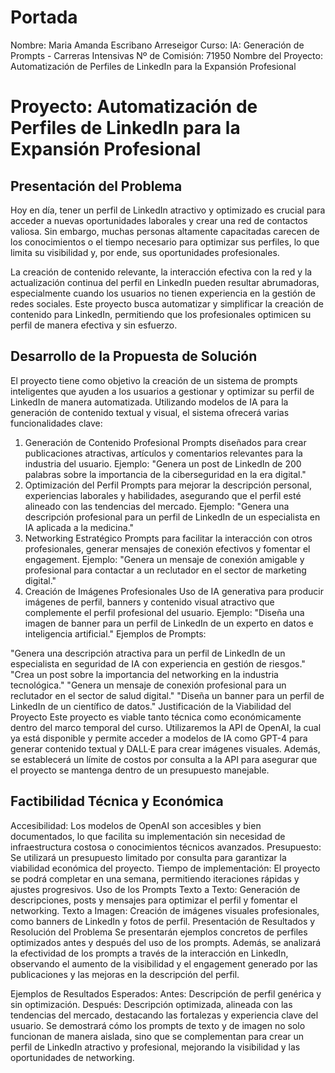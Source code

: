 # Portada
Nombre: Maria Amanda Escribano Arreseigor
Curso: IA: Generación de Prompts - Carreras Intensivas
Nº de Comisión: 71950
Nombre del Proyecto: Automatización de Perfiles de LinkedIn para la Expansión Profesional

# Proyecto: Automatización de Perfiles de LinkedIn para la Expansión Profesional
## Presentación del Problema
Hoy en día, tener un perfil de LinkedIn atractivo y optimizado es crucial para acceder a nuevas oportunidades laborales y crear una red de contactos valiosa. Sin embargo, muchas personas altamente capacitadas carecen de los conocimientos o el tiempo necesario para optimizar sus perfiles, lo que limita su visibilidad y, por ende, sus oportunidades profesionales.

La creación de contenido relevante, la interacción efectiva con la red y la actualización continua del perfil en LinkedIn pueden resultar abrumadoras, especialmente cuando los usuarios no tienen experiencia en la gestión de redes sociales. Este proyecto busca automatizar y simplificar la creación de contenido para LinkedIn, permitiendo que los profesionales optimicen su perfil de manera efectiva y sin esfuerzo.

## Desarrollo de la Propuesta de Solución
El proyecto tiene como objetivo la creación de un sistema de prompts inteligentes que ayuden a los usuarios a gestionar y optimizar su perfil de LinkedIn de manera automatizada. Utilizando modelos de IA para la generación de contenido textual y visual, el sistema ofrecerá varias funcionalidades clave:

1. Generación de Contenido Profesional
Prompts diseñados para crear publicaciones atractivas, artículos y comentarios relevantes para la industria del usuario.
Ejemplo: "Genera un post de LinkedIn de 200 palabras sobre la importancia de la ciberseguridad en la era digital."
2. Optimización del Perfil
Prompts para mejorar la descripción personal, experiencias laborales y habilidades, asegurando que el perfil esté alineado con las tendencias del mercado.
Ejemplo: "Genera una descripción profesional para un perfil de LinkedIn de un especialista en IA aplicada a la medicina."
3. Networking Estratégico
Prompts para facilitar la interacción con otros profesionales, generar mensajes de conexión efectivos y fomentar el engagement.
Ejemplo: "Genera un mensaje de conexión amigable y profesional para contactar a un reclutador en el sector de marketing digital."
4. Creación de Imágenes Profesionales
Uso de IA generativa para producir imágenes de perfil, banners y contenido visual atractivo que complemente el perfil profesional del usuario.
Ejemplo: "Diseña una imagen de banner para un perfil de LinkedIn de un experto en datos e inteligencia artificial."
Ejemplos de Prompts:

"Genera una descripción atractiva para un perfil de LinkedIn de un especialista en seguridad de IA con experiencia en gestión de riesgos."
"Crea un post sobre la importancia del networking en la industria tecnológica."
"Genera un mensaje de conexión profesional para un reclutador en el sector de salud digital."
"Diseña un banner para un perfil de LinkedIn de un científico de datos."
Justificación de la Viabilidad del Proyecto
Este proyecto es viable tanto técnica como económicamente dentro del marco temporal del curso. Utilizaremos la API de OpenAI, la cual ya está disponible y permite acceder a modelos de IA como GPT-4 para generar contenido textual y DALL·E para crear imágenes visuales. Además, se establecerá un límite de costos por consulta a la API para asegurar que el proyecto se mantenga dentro de un presupuesto manejable.

## Factibilidad Técnica y Económica
Accesibilidad: Los modelos de OpenAI son accesibles y bien documentados, lo que facilita su implementación sin necesidad de infraestructura costosa o conocimientos técnicos avanzados.
Presupuesto: Se utilizará un presupuesto limitado por consulta para garantizar la viabilidad económica del proyecto.
Tiempo de implementación: El proyecto se podrá completar en una semana, permitiendo iteraciones rápidas y ajustes progresivos.
Uso de los Prompts
Texto a Texto: Generación de descripciones, posts y mensajes para optimizar el perfil y fomentar el networking.
Texto a Imagen: Creación de imágenes visuales profesionales, como banners de LinkedIn y fotos de perfil.
Presentación de Resultados y Resolución del Problema
Se presentarán ejemplos concretos de perfiles optimizados antes y después del uso de los prompts. Además, se analizará la efectividad de los prompts a través de la interacción en LinkedIn, observando el aumento de la visibilidad y el engagement generado por las publicaciones y las mejoras en la descripción del perfil.

Ejemplos de Resultados Esperados:
Antes: Descripción de perfil genérica y sin optimización.
Después: Descripción optimizada, alineada con las tendencias del mercado, destacando las fortalezas y experiencia clave del usuario.
Se demostrará cómo los prompts de texto y de imagen no solo funcionan de manera aislada, sino que se complementan para crear un perfil de LinkedIn atractivo y profesional, mejorando la visibilidad y las oportunidades de networking.
